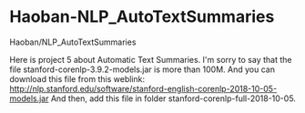 # Haoban-NLP_AutoTextSummaries
Haoban/NLP_AutoTextSummaries

Here is project 5 about Automatic Text Summaries.
I'm sorry to say that the file stanford-corenlp-3.9.2-models.jar is more than 100M.
And you can download this file from this weblink:
http://nlp.stanford.edu/software/stanford-english-corenlp-2018-10-05-models.jar
And then, add this file in folder stanford-corenlp-full-2018-10-05.
